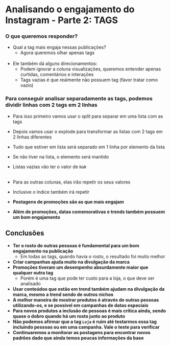 # Analisando o engajamento do Instagram - Parte 2: TAGS

### O que queremos responder?
- Qual a tag mais engaja nessas publicações?
    - Agora queremos olhar apenas tags
<br><br>
- Ele também dá alguns direcionamentos:
    - Podem ignorar a coluna visualizações, queremos entender apenas curtidas, comentários e interações
    - Tags vazias é que realmente não possuem tag (favor tratar como vazio)
 
### Para conseguir analisar separadamente as tags, podemos dividir linhas com 2 tags em 2 linhas
- Para isso primeiro vamos usar o split para separar em uma lista com as tags
- Depois vamos usar o explode para transformar as listas com 2 tags em 2 linhas diferentes

- Tudo que estiver em lista será separado em 1 linha por elemento da lista
- Se não tiver na lista, o elemento será mantido
- Listas vazias vão ter o valor de `NaN`
<br><br>
- Para as outras colunas, elas irão repetir os seus valores
- Inclusive o índice também irá repetir
- **Postagens de promoções são as que mais engajam**
- **Além de promoções, datas comemorativas e trends também possuem um bom engajamento**

## Conclusões
- **Ter o rosto de outras pessoas é fundamental para um bom engajamento na publicação**
    - Em todas as tags, quando havia o rosto, o resultado foi muito melhor
- **Criar campanhas ajuda muito na divulgação da marca**
- **Promoções tiveram um desempenho absurdamente maior que qualquer outra tag**
    - Porém é uma tag que pode ter custo para a loja, o que deve ser analisado
- **Usar conteúdos que estão em trend também ajudam na divulgação da marca, mesmo a trend sendo de outros nichos**
- **A melhor maneira de mostrar produtos é através de outras pessoas utilizando-os, e se possível em campanhas de datas especiais**
- **Para novos produtos a inclusão de pessoas é mais crítica ainda, sendo quase o dobro quando há um rosto junto ao produto**
- **Não podemos afirmar que a tag `Loja` é ruim até testarmos essa tag incluindo pessoas ou em uma campanha. Vale o teste para verificar**
- **Continuaremos a monitorar as postagens para encontrar novos padrões dado que ainda temos poucas informações da base**
